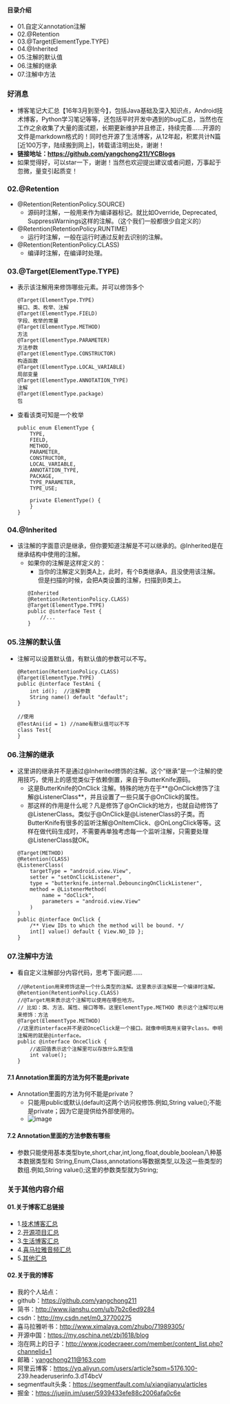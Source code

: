 #### 目录介绍
- 01.自定义annotation注解
- 02.@Retention
- 03.@Target(ElementType.TYPE)
- 04.@Inherited
- 05.注解的默认值
- 06.注解的继承
- 07.注解中方法




### 好消息
- 博客笔记大汇总【16年3月到至今】，包括Java基础及深入知识点，Android技术博客，Python学习笔记等等，还包括平时开发中遇到的bug汇总，当然也在工作之余收集了大量的面试题，长期更新维护并且修正，持续完善……开源的文件是markdown格式的！同时也开源了生活博客，从12年起，积累共计N篇[近100万字，陆续搬到网上]，转载请注明出处，谢谢！
- **链接地址：https://github.com/yangchong211/YCBlogs**
- 如果觉得好，可以star一下，谢谢！当然也欢迎提出建议或者问题，万事起于忽微，量变引起质变！



### 02.@Retention
- @Retention(RetentionPolicy.SOURCE)
    - 源码时注解，一般用来作为编译器标记。就比如Override, Deprecated, SuppressWarnings这样的注解。（这个我们一般都很少自定义的）
- @Retention(RetentionPolicy.RUNTIME)
    - 运行时注解，一般在运行时通过反射去识别的注解。
- @Retention(RetentionPolicy.CLASS)
    - 编译时注解，在编译时处理。


### 03.@Target(ElementType.TYPE)
- 表示该注解用来修饰哪些元素。并可以修饰多个
    ```
    @Target(ElementType.TYPE)
    接口、类、枚举、注解
    @Target(ElementType.FIELD)
    字段、枚举的常量
    @Target(ElementType.METHOD)
    方法
    @Target(ElementType.PARAMETER)
    方法参数
    @Target(ElementType.CONSTRUCTOR)
    构造函数
    @Target(ElementType.LOCAL_VARIABLE)
    局部变量
    @Target(ElementType.ANNOTATION_TYPE)
    注解
    @Target(ElementType.package)
    包
    ```
- 查看该类可知是一个枚举
    ```
    public enum ElementType {
        TYPE,
        FIELD,
        METHOD,
        PARAMETER,
        CONSTRUCTOR,
        LOCAL_VARIABLE,
        ANNOTATION_TYPE,
        PACKAGE,
        TYPE_PARAMETER,
        TYPE_USE;
    
        private ElementType() {
        }
    }
    ```



### 04.@Inherited
- 该注解的字面意识是继承，但你要知道注解是不可以继承的。@Inherited是在继承结构中使用的注解。
    - 如果你的注解是这样定义的：
        - 当你的注解定义到类A上，此时，有个B类继承A，且没使用该注解。但是扫描的时候，会把A类设置的注解，扫描到B类上。
        ```
        @Inherited
        @Retention(RetentionPolicy.CLASS)
        @Target(ElementType.TYPE)
        public @interface Test {
        	//...
        }
        ```

### 05.注解的默认值
- 注解可以设置默认值，有默认值的参数可以不写。
    ```
    @Retention(RetentionPolicy.CLASS)
    @Target(ElementType.TYPE)
    public @interface TestAni {
        int id();  //注解参数
        String name() default "default";
    }
    
    //使用
    @TestAni(id = 1) //name有默认值可以不写
    class Test{
    }
    ```

### 06.注解的继承
- 这里讲的继承并不是通过@Inherited修饰的注解。这个“继承”是一个注解的使用技巧，使用上的感觉类似于依赖倒置，来自于ButterKnife源码。
    - 这是ButterKnife的OnClick 注解。特殊的地方在于**@OnClick修饰了注解@ListenerClass**，并且设置了一些只属于@OnClick的属性。
    - 那这样的作用是什么呢？凡是修饰了@OnClick的地方，也就自动修饰了@ListenerClass。类似于@OnClick是@ListenerClass的子类。而ButterKnife有很多的监听注解@OnItemClick、@OnLongClick等等。这样在做代码生成时，不需要再单独考虑每一个监听注解，只需要处理@ListenerClass就OK。
    ```
    @Target(METHOD)
    @Retention(CLASS)
    @ListenerClass(
        targetType = "android.view.View",
    	setter = "setOnClickListener",
    	type = "butterknife.internal.DebouncingOnClickListener",
    	method = @ListenerMethod(
        	name = "doClick",
        	parameters = "android.view.View"
    	)
    )
    public @interface OnClick {
    	/** View IDs to which the method will be bound. */
    	int[] value() default { View.NO_ID };
    }
    ```


### 07.注解中方法
- 看自定义注解部分内容代码，思考下面问题……
    ```
    //@Retention用来修饰这是一个什么类型的注解。这里表示该注解是一个编译时注解。
    @Retention(RetentionPolicy.CLASS)
    //@Target用来表示这个注解可以使用在哪些地方。
    // 比如：类、方法、属性、接口等等。这里ElementType.METHOD 表示这个注解可以用来修饰：方法
    @Target(ElementType.METHOD)
    //这里的interface并不是说OnceClick是一个接口。就像申明类用关键字class。申明注解用的就是@interface。
    public @interface OnceClick {
        //返回值表示这个注解里可以存放什么类型值
        int value();
    }
    ```

#### 7.1 Annotation里面的方法为何不能是private
- Annotation里面的方法为何不能是private？
    - 只能用public或默认(default)这两个访问权修饰.例如,String value();不能是private；因为它是提供给外部使用的。
    - ![image](https://upload-images.jianshu.io/upload_images/4432347-3c8745c4458fa30c.png?imageMogr2/auto-orient/strip%7CimageView2/2/w/1240)


#### 7.2 Annotation里面的方法参数有哪些
- 参数只能使用基本类型byte,short,char,int,long,float,double,boolean八种基本数据类型和 String,Enum,Class,annotations等数据类型,以及这一些类型的数组.例如,String value();这里的参数类型就为String;　






### 关于其他内容介绍
#### 01.关于博客汇总链接
- 1.[技术博客汇总](https://www.jianshu.com/p/614cb839182c)
- 2.[开源项目汇总](https://blog.csdn.net/m0_37700275/article/details/80863574)
- 3.[生活博客汇总](https://blog.csdn.net/m0_37700275/article/details/79832978)
- 4.[喜马拉雅音频汇总](https://www.jianshu.com/p/f665de16d1eb)
- 5.[其他汇总](https://www.jianshu.com/p/53017c3fc75d)



#### 02.关于我的博客
- 我的个人站点：
- github：https://github.com/yangchong211
- 简书：http://www.jianshu.com/u/b7b2c6ed9284
- csdn：http://my.csdn.net/m0_37700275
- 喜马拉雅听书：http://www.ximalaya.com/zhubo/71989305/
- 开源中国：https://my.oschina.net/zbj1618/blog
- 泡在网上的日子：http://www.jcodecraeer.com/member/content_list.php?channelid=1
- 邮箱：yangchong211@163.com
- 阿里云博客：https://yq.aliyun.com/users/article?spm=5176.100- 239.headeruserinfo.3.dT4bcV
- segmentfault头条：https://segmentfault.com/u/xiangjianyu/articles
- 掘金：https://juejin.im/user/5939433efe88c2006afa0c6e






